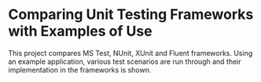 # Comparing Unit Testing Frameworks with Examples of Use
This project compares MS Test, NUnit, XUnit and Fluent frameworks. Using an example application, various test scenarios are run through and their implementation in the frameworks is shown. 
